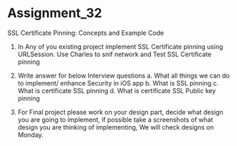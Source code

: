 # Assignment_32
SSL Certificate Pinning: Concepts and Example Code

1. In Any of you existing  project implement SSL Certificate pinning using URLSession. Use Charles to snif network  and Test SSL Certificate pinning

2. Write answer for below Interview questions 
  a. What all things we can do to implement/ enhance Security in iOS app
  b. What is SSL pinning
  c. What is certificate SSL pinning
  d. What is certificate SSL Public key pinning

3. For Final project please work on your design part, decide what design you are going to implement, if possible take a screenshots of what design you are thinking of implementing, We will check designs on Monday.
